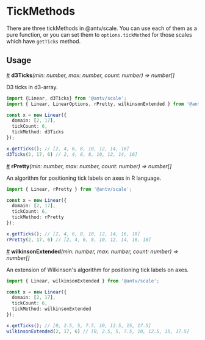# TickMethods

There are three tickMethods in @antv/scale. You can use each of them as a pure function, or you can set them to `options.tickMethod` for those scales which have `getTicks` method.

## Usage

<a name="d3-ticks" href="#d3-ticks">#</a> **d3Ticks**<i>(min: number, max: number, count: number) => number[]</i>

D3 ticks in d3-array.

```ts
import {Linear, d3Ticks} from '@antv/scale';
import { Linear, LinearOptions, rPretty, wilkinsonExtended } from '@antv/scale';

const x = new Linear({
  domain: [2, 17],
  tickCount: 6,
  tickMethod: d3Ticks
}); 

x.getTicks(); // [2, 4, 6, 8, 10, 12, 14, 16]
d3Ticks(2, 17, 6) // 2, 4, 6, 8, 10, 12, 14, 16]
```

<a name="r-pretty" href="#r-pretty">#</a> **rPretty**<i>(min: number, max: number, count: number) => number[]</i>

An algorithm for positioning tick labels on axes in R language.

```ts
import { Linear, rPretty } from '@antv/scale';

const x = new Linear({
  domain: [2, 17],
  tickCount: 6,
  tickMethod: rPretty
}); 

x.getTicks(); // [2, 4, 6, 8, 10, 12, 14, 16, 18]
rPretty(2, 17, 6) // [2, 4, 6, 8, 10, 12, 14, 16, 18]
```

<a name="wilkinson-extended" href="#wilkinson-extended">#</a> **wilkinsonExtended**<i>(min: number, max: number, count: number) => number[]</i>

An extension of Wilkinson's algorithm for positioning tick labels on axes.

```ts
import { Linear, wilkinsonExtended } from '@antv/scale';

const x = new Linear({
  domain: [2, 17],
  tickCount: 6,
  tickMethod: wilkinsonExtended
}); 

x.getTicks(); // [0, 2.5, 5, 7.5, 10, 12.5, 15, 17.5]
wilkinsonExtended(2, 17, 6) // [0, 2.5, 5, 7.5, 10, 12.5, 15, 17.5]
```
